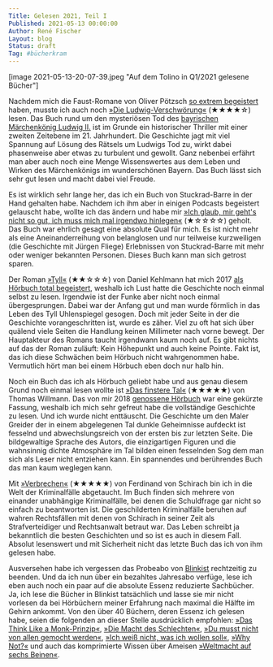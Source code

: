 ```yaml
---
Title: Gelesen 2021, Teil I
Published: 2021-05-13 00:00:00
Author: René Fischer
Layout: blog
Status: draft
Tag: #bücherkram
---
```

[image 2021-05-13-20-07-39.jpeg "Auf dem Tolino in Q1/2021 gelesene Bücher"]

Nachdem mich die Faust-Romane von Oliver Pötzsch [so extrem begeistert](https://gaehn.org/gelesen-2020) haben, musste ich auch noch [»Die Ludwig-Verschwörung«](https://www.lovelybooks.de/autor/Oliver-P%C3%B6tzsch/Die-Ludwig-Verschw%C3%B6rung-1119863836-w/) (★★★★☆) lesen. Das Buch rund um den mysteriösen Tod des [bayrischen Märchenkönig Ludwig II.](https://de.wikipedia.org/wiki/Ludwig_II._%28Bayern%29) ist im Grunde ein historischer Thriller mit einer zweiten Zeitebene im 21. Jahrhundert. Die Geschichte jagt mit viel Spannung auf Lösung des Rätsels um Ludwigs Tod zu, wirkt dabei phasenweise aber etwas zu turbulent und gewollt. Ganz nebenbei erfährt man aber auch noch eine Menge Wissenswertes aus dem Leben und Wirken des Märchenkönigs im wunderschönen Bayern. Das Buch lässt sich sehr gut lesen und macht dabei viel Freude.

Es ist wirklich sehr lange her, das ich ein Buch von Stuckrad-Barre in der Hand gehalten habe. Nachdem ich ihm aber in einigen Podcasts begeistert gelauscht habe, wollte ich das ändern und habe mir [»Ich glaub, mir geht's nicht so gut, ich muss mich mal irgendwo hinlegen«](https://www.lovelybooks.de/autor/Benjamin-v.-Stuckrad--Barre-/Ich-glaub-mir-geht-s-nicht-so-gut-ich-muss-mich-mal-irgendwo-hinlegen-1500756945-w/) (★☆☆☆☆) geholt. Das Buch war ehrlich gesagt eine absolute Qual für mich. Es ist nicht mehr als eine Aneinanderreihung von belanglosen und nur teilweise kurzweiligen (die Geschichte mit Jürgen Fliege) Erlebnissen von Stuckrad-Barre mit mehr oder weniger bekannten Personen. Dieses Buch kann man sich getrost sparen.

Der Roman [»Tyll«](https://www.lovelybooks.de/autor/Daniel-Kehlmann/Tyll-1451956026-w/) (★★☆☆☆) von Daniel Kehlmann hat mich 2017 [als Hörbuch total begeistert](https://gaehn.org/buecherkram), weshalb ich Lust hatte die Geschichte noch einmal selbst zu lesen. Irgendwie ist der Funke aber nicht noch einmal übergesprungen. Dabei war der Anfang gut und man wurde förmlich in das Leben des Tyll Uhlenspiegel gesogen. Doch mit jeder Seite in der die Geschichte vorangeschritten ist, wurde es zäher. Viel zu oft hat sich über quälend viele Seiten die Handlung keinen Millimeter nach vorne bewegt. Der Hauptakteur des Romans taucht irgendwann kaum noch auf. Es gibt nichts auf das der Roman zuläuft: Kein Höhepunkt und auch keine Pointe. Fakt ist, das ich diese Schwächen beim Hörbuch nicht wahrgenommen habe. Vermutlich hört man bei einem Hörbuch eben doch nur halb hin.

Noch ein Buch das ich als Hörbuch geliebt habe und aus genau diesem Grund noch einmal lesen wollte ist [»Das finstere Tal«](https://www.lovelybooks.de/autor/Thomas-Willmann/Das-finstere-Tal-891306128-w/) (★★★★★) von Thomas Willmann. Das von mir 2018 [genossene Hörbuch](https://gaehn.org/buecher-im-fruehjahr) war eine gekürzte Fassung, weshalb ich mich sehr gefreut habe die vollständige Geschichte zu lesen. Und ich wurde nicht enttäuscht. Die Geschichte um den Maler Greider der in einem abgelegenen Tal dunkle Geheimnisse aufdeckt ist fesselnd und abwechslungsreich von der ersten bis zur letzten Seite. Die bildgewaltige Sprache des Autors, die einzigartigen Figuren und die wahnsinnig dichte Atmosphäre im Tal bilden einen fesselnden Sog dem man sich als Leser nicht entziehen kann. Ein spannendes und berührendes Buch das man kaum weglegen kann.

Mit [»Verbrechen«](https://www.lovelybooks.de/autor/Ferdinand-von-Schirach/Verbrechen-142949290-w/) (★★★★★) von Ferdinand von Schirach bin ich in die Welt der Kriminalfälle abgetaucht. Im Buch finden sich mehrere von einander unabhängige Kriminalfälle, bei denen die Schuldfrage gar nicht so einfach zu beantworten ist. Die geschilderten Kriminalfälle beruhen auf wahren Rechtsfällen mit denen von Schirach in seiner Zeit als Strafverteidiger und Rechtsanwalt betraut war. Das Leben schreibt ja bekanntlich die besten Geschichten und so ist es auch in diesem Fall. Absolut lesenswert und mit Sicherheit nicht das letzte Buch das ich von ihm gelesen habe.

Ausversehen habe ich vergessen das Probeabo von [Blinkist](https://www.blinkist.com/) rechtzeitig zu beenden. Und da ich nun über ein bezahltes Jahresabo verfüge, lese ich eben auch noch ein paar auf die absolute Essenz reduzierte Sachbücher. Ja, ich lese die Bücher in Blinkist tatsächlich und lasse sie mir nicht vorlesen da bei Hörbüchern meiner Erfahrung nach maximal die Hälfte im Gehirn ankommt. Von den über 40 Büchern, deren Essenz ich gelesen habe, seien die folgenden an dieser Stelle ausdrücklich empfohlen: [»Das Think Like a Monk-Prinzip«](https://www.lovelybooks.de/autor/Jay-Shetty/Das-Think-Like-a-Monk-Prinzip-2376664639-w/), [»Die Macht des Schlechten«](https://www.lovelybooks.de/autor/Roy-F.-Baumeister/Die-Macht-des-Schlechten-2371286507-w/), [»Du musst nicht von allen gemocht werden«](https://www.lovelybooks.de/autor/Ichiro-Kishimi/Du-musst-nicht-von-allen-gemocht-werden-1553175768-w/), [»Ich weiß nicht, was ich wollen soll«](https://www.lovelybooks.de/autor/Bas-Kast/Ich-wei%C3%9F-nicht-was-ich-wollen-soll-1004945718-w/), [»Why Not?«](https://www.lovelybooks.de/autor/Lars-Amend/Why-not--1459072636-w/) und auch das komprimierte Wissen über Ameisen [»Weltmacht auf sechs Beinen«](https://www.lovelybooks.de/autor/Susanne-Foitzik/Weltmacht-auf-sechs-Beinen-2037022400-w/).
